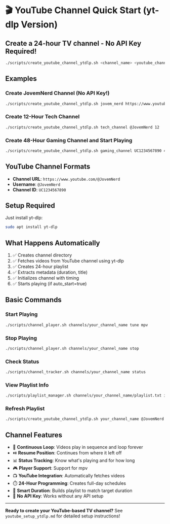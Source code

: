 # 🎬 YouTube Channel Quick Start (yt-dlp Version)

## Create a 24-hour TV channel - No API Key Required!

```bash
./scripts/create_youtube_channel_ytdlp.sh <channel_name> <youtube_channel> [target_hours] [auto_start]
```

## Examples

### Create JovemNerd Channel (No API Key!)
```bash
./scripts/create_youtube_channel_ytdlp.sh jovem_nerd https://www.youtube.com/@JovemNerd
```

### Create 12-Hour Tech Channel
```bash
./scripts/create_youtube_channel_ytdlp.sh tech_channel @JovemNerd 12
```

### Create 48-Hour Gaming Channel and Start Playing
```bash
./scripts/create_youtube_channel_ytdlp.sh gaming_channel UC1234567890 48 true
```

## YouTube Channel Formats

- **Channel URL**: `https://www.youtube.com/@JovemNerd`
- **Username**: `@JovemNerd`
- **Channel ID**: `UC1234567890`

## Setup Required

Just install yt-dlp:
```bash
sudo apt install yt-dlp
```

## What Happens Automatically

1. ✅ Creates channel directory
2. ✅ Fetches videos from YouTube channel using yt-dlp
3. ✅ Creates 24-hour playlist
4. ✅ Extracts metadata (duration, title)
5. ✅ Initializes channel with timing
6. ✅ Starts playing (if auto_start=true)

## Basic Commands

### Start Playing
```bash
./scripts/channel_player.sh channels/your_channel_name tune mpv
```

### Stop Playing
```bash
./scripts/channel_player.sh channels/your_channel_name stop
```

### Check Status
```bash
./scripts/channel_tracker.sh channels/your_channel_name status
```

### View Playlist Info
```bash
./scripts/playlist_manager.sh channels/your_channel_name/playlist.txt info
```

### Refresh Playlist
```bash
./scripts/create_youtube_channel_ytdlp.sh your_channel_name @JovemNerd 24
```

## Channel Features

- 🔄 **Continuous Loop**: Videos play in sequence and loop forever
- ⏯️ **Resume Position**: Continues from where it left off
- 📊 **Status Tracking**: Know what's playing and for how long
- 🎮 **Player Support**: Support for mpv
- 📺 **YouTube Integration**: Automatically fetches videos
- ⏱️ **24-Hour Programming**: Creates full-day schedules
- 🔀 **Smart Duration**: Builds playlist to match target duration
- 🔧 **No API Key**: Works without any API setup

---

**Ready to create your YouTube-based TV channel?** See `youtube_setup_ytdlp.md` for detailed setup instructions!
